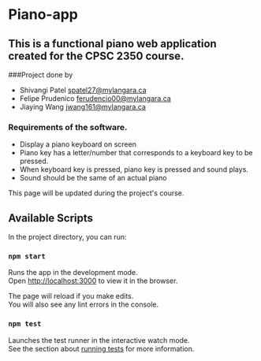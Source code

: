# Piano-app

## This is a functional piano web application created for the CPSC 2350 course.

###Project done by 
- Shivangi Patel  spatel27@mylangara.ca
- Felipe Prudenico  ferudencio00@mylangara.ca
- Jiaying Wang  jwang161@mylangara.ca

### Requirements of the software.

- Display a piano keyboard on screen
- Piano key has a letter/number that corresponds to a keyboard key to be pressed.
- When keyboard key is pressed, piano key is pressed and sound plays.
- Sound should be the same of an actual piano

This page will be updated during the project's course.

## Available Scripts


In the project directory, you can run:

### `npm start`

Runs the app in the development mode.\
Open [http://localhost:3000](http://localhost:3000) to view it in the browser.

The page will reload if you make edits.\
You will also see any lint errors in the console.

### `npm test`

Launches the test runner in the interactive watch mode.\
See the section about [running tests](https://facebook.github.io/create-react-app/docs/running-tests) for more information.


